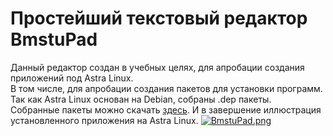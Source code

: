 # Простейший текстовый редактор BmstuPad
Данный редактор создан в учебных целях, для апробации создания приложений под Astra Linux.    
В том числе, для апробации создания пакетов для установки программ. Так как Astra Linux основан на Debian, собраны .dep пакеты.    
Собранные пакеты можно скачать [здесь](https://disk.yandex.ru/d/Ha2Omg1UeNwFFg).
И в завершение иллюстрация установленного приложения на Astra Linux.
[![BmstuPad.png](https://i.postimg.cc/x8YtwdJM/BmstuPad.png)](https://postimg.cc/VrGqMmFk, "BmstuPad на Astra Linux")
